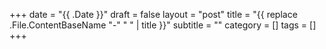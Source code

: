 +++
date = "{{ .Date }}"
draft = false
layout = "post"
title = "{{ replace .File.ContentBaseName "-" " " | title }}"
subtitle = ""
category = []
tags = []
+++

